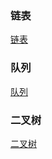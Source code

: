 ### 链表
[链表](https://github.com/ningbaoqi/DataStructureAndAlgorithm/blob/master/README-Algorithm.md)
### 队列
[队列](https://github.com/ningbaoqi/DataStructureAndAlgorithm/blob/master/README-Algorithm.md)
### 二叉树
[二叉树](https://github.com/ningbaoqi/DataStructureAndAlgorithm/blob/master/README-Algorithm.md)
